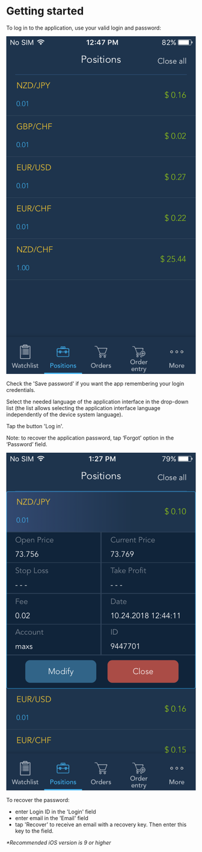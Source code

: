 # Getting started

To log in to the application, use your valid login and password:

![](../../../.gitbook/assets/1%20%281%29.PNG)


Check the 'Save password' if you want the app remembering your login credentials.

Select the needed language of the application interface in the drop-down list \(the list allows selecting the application interface language independently of the device system language\).

Tap the button 'Log in'.

Note: to recover the application password, tap ‘Forgot’ option in the ‘Password’ field.

![](../../../.gitbook/assets/2%20%283%29.PNG)


To recover the password:

* enter Login ID in the 'Login' field
* enter email in the 'Email' field
* tap 'Recover' to receive an email with a recovery key. Then enter this key to the field.

_\*Recommended iOS version is 9 or higher_
